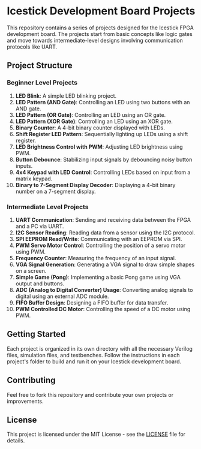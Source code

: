 # Icestick Development Board Projects

This repository contains a series of projects designed for the Icestick FPGA development board. The projects start from basic concepts like logic gates and move towards intermediate-level designs involving communication protocols like UART.

## Project Structure

### Beginner Level Projects
1. **LED Blink**: A simple LED blinking project.
2. **LED Pattern (AND Gate)**: Controlling an LED using two buttons with an AND gate.
3. **LED Pattern (OR Gate)**: Controlling an LED using an OR gate.
4. **LED Pattern (XOR Gate)**: Controlling an LED using an XOR gate.
5. **Binary Counter**: A 4-bit binary counter displayed with LEDs.
6. **Shift Register LED Pattern**: Sequentially lighting up LEDs using a shift register.
7. **LED Brightness Control with PWM**: Adjusting LED brightness using PWM.
8. **Button Debounce**: Stabilizing input signals by debouncing noisy button inputs.
9. **4x4 Keypad with LED Control**: Controlling LEDs based on input from a matrix keypad.
10. **Binary to 7-Segment Display Decoder**: Displaying a 4-bit binary number on a 7-segment display.

### Intermediate Level Projects
1. **UART Communication**: Sending and receiving data between the FPGA and a PC via UART.
2. **I2C Sensor Reading**: Reading data from a sensor using the I2C protocol.
3. **SPI EEPROM Read/Write**: Communicating with an EEPROM via SPI.
4. **PWM Servo Motor Control**: Controlling the position of a servo motor using PWM.
5. **Frequency Counter**: Measuring the frequency of an input signal.
6. **VGA Signal Generation**: Generating a VGA signal to draw simple shapes on a screen.
7. **Simple Game (Pong)**: Implementing a basic Pong game using VGA output and buttons.
8. **ADC (Analog to Digital Converter) Usage**: Converting analog signals to digital using an external ADC module.
9. **FIFO Buffer Design**: Designing a FIFO buffer for data transfer.
10. **PWM Controlled DC Motor**: Controlling the speed of a DC motor using PWM.

## Getting Started

Each project is organized in its own directory with all the necessary Verilog files, simulation files, and testbenches. Follow the instructions in each project's folder to build and run it on your Icestick development board.

## Contributing

Feel free to fork this repository and contribute your own projects or improvements.

## License

This project is licensed under the MIT License - see the [LICENSE](LICENSE) file for details.
